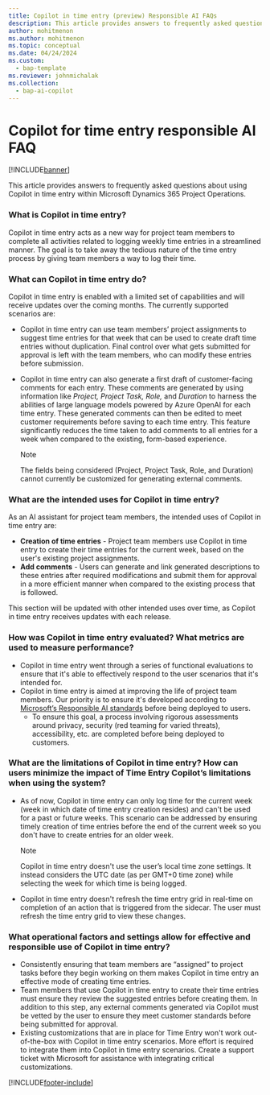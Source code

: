 ```yaml
---
title: Copilot in time entry (preview) Responsible AI FAQs
description: This article provides answers to frequently asked questions about Copilot in time entry.
author: mohitmenon
ms.author: mohitmenon
ms.topic: conceptual 
ms.date: 04/24/2024
ms.custom: 
  - bap-template
ms.reviewer: johnmichalak
ms.collection:
  - bap-ai-copilot
---
```


# Copilot for time entry responsible AI FAQ

[!INCLUDE[banner](../includes/banner.md)]

This article provides answers to frequently asked questions about using Copilot in time entry within Microsoft Dynamics 365 Project Operations.

### What is Copilot in time entry?

Copilot in time entry acts as a new way for project team members to complete all activities related to logging weekly time entries in a streamlined manner. The goal is to take away the tedious nature of the time entry process by giving team members a way to log their time.

### What can Copilot in time entry do?

Copilot in time entry is enabled with a limited set of capabilities and will receive updates over the coming months. The currently supported scenarios are: 

- Copilot in time entry can use team members’ project assignments to suggest time entries for that week that can be used to create draft time entries without duplication. Final control over what gets submitted for approval is left with the team members, who can modify these entries before submission.
- Copilot in time entry can also generate a first draft of customer-facing comments for each entry. These comments are generated by using information like _Project, Project Task, Role,_ and _Duration_ to harness the abilities of large language models powered by Azure OpenAI for each time entry. These generated comments can then be edited to meet customer requirements before saving to each time entry. This feature significantly reduces the time taken to add comments to all entries for a week when compared to the existing, form-based experience.

   > [!NOTE]
   > The fields being considered (Project, Project Task, Role, and Duration) cannot currently be customized for generating external comments.

### What are the intended uses for Copilot in time entry?

As an AI assistant for project team members, the intended uses of Copilot in time entry are: 

- **Creation of time entries** - Project team members use Copilot in time entry to create their time entries for the current week, based on the user's existing project assignments.
- **Add comments** - Users can generate and link generated descriptions to these entries after required modifications and submit them for approval in a more efficient manner when compared to the existing process that is followed.

This section will be updated with other intended uses over time, as Copilot in time entry receives updates with each release. 

### How was Copilot in time entry evaluated? What metrics are used to measure performance? 

- Copilot in time entry went through a series of functional evaluations to ensure that it's able to effectively respond to the user scenarios that it's intended for.
- Copilot in time entry is aimed at improving the life of project team members. Our priority is to ensure it's developed according to [Microsoft’s Responsible AI standards](https://query.prod.cms.rt.microsoft.com/cms/api/am/binary/RE4ZPmV) before being deployed to users.
  -  To ensure this goal, a process involving rigorous assessments around privacy, security (red teaming for varied threats), accessibility, etc. are completed before being deployed to customers.  

### What are the limitations of Copilot in time entry? How can users minimize the impact of Time Entry Copilot’s limitations when using the system? 

- As of now, Copilot in time entry can only log time for the current week (week in which date of time entry creation resides) and can't be used for a past or future weeks. This scenario can be addressed by ensuring timely creation of time entries before the end of the current week so you don't have to create entries for an older week.
  > [!NOTE]
  > Copilot in time entry doesn't use the user’s local time zone settings. It instead considers the UTC date (as per GMT+0 time zone) while selecting the week for which time is being logged.
- Copilot in time entry doesn't refresh the time entry grid in real-time on completion of an action that is triggered from the sidecar. The user must refresh the time entry grid to view these changes.


### What operational factors and settings allow for effective and responsible use of Copilot in time entry? 

- Consistently ensuring that team members are “assigned” to project tasks before they begin working on them makes Copilot in time entry an effective mode of creating time entries.
- Team members that use Copilot in time entry to create their time entries must ensure they review the suggested entries before creating them. In addition to this step, any external comments generated via Copilot must be vetted by the user to ensure they meet customer standards before being submitted for approval.
- Existing customizations that are in place for Time Entry won't work out-of-the-box with Copilot in time entry scenarios. More effort is required to integrate them into Copilot in time entry scenarios. Create a support ticket with Microsoft for assistance with integrating critical customizations.

[!INCLUDE[footer-include](../includes/footer-banner.md)]
